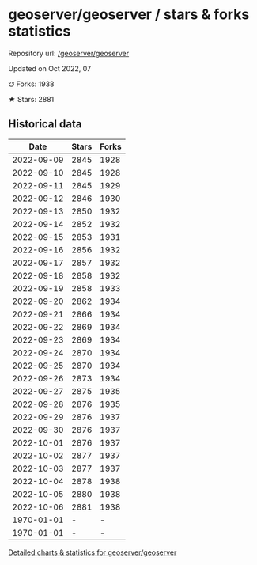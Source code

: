 # geoserver/geoserver / stars & forks statistics

Repository url: [/geoserver/geoserver](https://github.com/geoserver/geoserver)

Updated on Oct 2022, 07

☋ Forks: 1938

★ Stars: 2881

## Historical data
| Date | Stars | Forks |
|------|-------|-------|
| 2022-09-09 | 2845 | 1928 | 
| 2022-09-10 | 2845 | 1928 | 
| 2022-09-11 | 2845 | 1929 | 
| 2022-09-12 | 2846 | 1930 | 
| 2022-09-13 | 2850 | 1932 | 
| 2022-09-14 | 2852 | 1932 | 
| 2022-09-15 | 2853 | 1931 | 
| 2022-09-16 | 2856 | 1932 | 
| 2022-09-17 | 2857 | 1932 | 
| 2022-09-18 | 2858 | 1932 | 
| 2022-09-19 | 2858 | 1933 | 
| 2022-09-20 | 2862 | 1934 | 
| 2022-09-21 | 2866 | 1934 | 
| 2022-09-22 | 2869 | 1934 | 
| 2022-09-23 | 2869 | 1934 | 
| 2022-09-24 | 2870 | 1934 | 
| 2022-09-25 | 2870 | 1934 | 
| 2022-09-26 | 2873 | 1934 | 
| 2022-09-27 | 2875 | 1935 | 
| 2022-09-28 | 2876 | 1935 | 
| 2022-09-29 | 2876 | 1937 | 
| 2022-09-30 | 2876 | 1937 | 
| 2022-10-01 | 2876 | 1937 | 
| 2022-10-02 | 2877 | 1937 | 
| 2022-10-03 | 2877 | 1937 | 
| 2022-10-04 | 2878 | 1938 | 
| 2022-10-05 | 2880 | 1938 | 
| 2022-10-06 | 2881 | 1938 | 
| 1970-01-01 | - | - | 
| 1970-01-01 | - | - | 


[Detailed charts & statistics for geoserver/geoserver](https://reviewgithub.com/rep/geoserver/geoserver)
